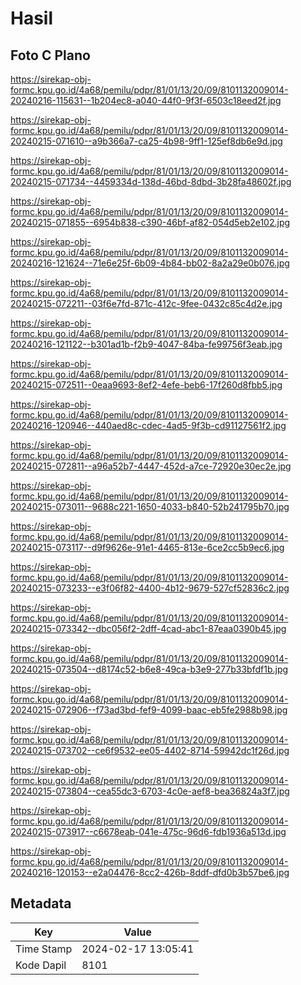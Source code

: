 # Hasil

## Foto C Plano

https://sirekap-obj-formc.kpu.go.id/4a68/pemilu/pdpr/81/01/13/20/09/8101132009014-20240216-115631--1b204ec8-a040-44f0-9f3f-6503c18eed2f.jpg

https://sirekap-obj-formc.kpu.go.id/4a68/pemilu/pdpr/81/01/13/20/09/8101132009014-20240215-071610--a9b366a7-ca25-4b98-9ff1-125ef8db6e9d.jpg

https://sirekap-obj-formc.kpu.go.id/4a68/pemilu/pdpr/81/01/13/20/09/8101132009014-20240215-071734--4459334d-138d-46bd-8dbd-3b28fa48602f.jpg

https://sirekap-obj-formc.kpu.go.id/4a68/pemilu/pdpr/81/01/13/20/09/8101132009014-20240215-071855--6954b838-c390-46bf-af82-054d5eb2e102.jpg

https://sirekap-obj-formc.kpu.go.id/4a68/pemilu/pdpr/81/01/13/20/09/8101132009014-20240216-121624--71e6e25f-6b09-4b84-bb02-8a2a29e0b076.jpg

https://sirekap-obj-formc.kpu.go.id/4a68/pemilu/pdpr/81/01/13/20/09/8101132009014-20240215-072211--03f6e7fd-871c-412c-9fee-0432c85c4d2e.jpg

https://sirekap-obj-formc.kpu.go.id/4a68/pemilu/pdpr/81/01/13/20/09/8101132009014-20240216-121122--b301ad1b-f2b9-4047-84ba-fe99756f3eab.jpg

https://sirekap-obj-formc.kpu.go.id/4a68/pemilu/pdpr/81/01/13/20/09/8101132009014-20240215-072511--0eaa9693-8ef2-4efe-beb6-17f260d8fbb5.jpg

https://sirekap-obj-formc.kpu.go.id/4a68/pemilu/pdpr/81/01/13/20/09/8101132009014-20240216-120946--440aed8c-cdec-4ad5-9f3b-cd91127561f2.jpg

https://sirekap-obj-formc.kpu.go.id/4a68/pemilu/pdpr/81/01/13/20/09/8101132009014-20240215-072811--a96a52b7-4447-452d-a7ce-72920e30ec2e.jpg

https://sirekap-obj-formc.kpu.go.id/4a68/pemilu/pdpr/81/01/13/20/09/8101132009014-20240215-073011--9688c221-1650-4033-b840-52b241795b70.jpg

https://sirekap-obj-formc.kpu.go.id/4a68/pemilu/pdpr/81/01/13/20/09/8101132009014-20240215-073117--d9f9626e-91e1-4465-813e-6ce2cc5b9ec6.jpg

https://sirekap-obj-formc.kpu.go.id/4a68/pemilu/pdpr/81/01/13/20/09/8101132009014-20240215-073233--e3f06f82-4400-4b12-9679-527cf52836c2.jpg

https://sirekap-obj-formc.kpu.go.id/4a68/pemilu/pdpr/81/01/13/20/09/8101132009014-20240215-073342--dbc056f2-2dff-4cad-abc1-87eaa0390b45.jpg

https://sirekap-obj-formc.kpu.go.id/4a68/pemilu/pdpr/81/01/13/20/09/8101132009014-20240215-073504--d8174c52-b6e8-49ca-b3e9-277b33bfdf1b.jpg

https://sirekap-obj-formc.kpu.go.id/4a68/pemilu/pdpr/81/01/13/20/09/8101132009014-20240215-072906--f73ad3bd-fef9-4099-baac-eb5fe2988b98.jpg

https://sirekap-obj-formc.kpu.go.id/4a68/pemilu/pdpr/81/01/13/20/09/8101132009014-20240215-073702--ce6f9532-ee05-4402-8714-59942dc1f26d.jpg

https://sirekap-obj-formc.kpu.go.id/4a68/pemilu/pdpr/81/01/13/20/09/8101132009014-20240215-073804--cea55dc3-6703-4c0e-aef8-bea36824a3f7.jpg

https://sirekap-obj-formc.kpu.go.id/4a68/pemilu/pdpr/81/01/13/20/09/8101132009014-20240215-073917--c6678eab-041e-475c-96d6-fdb1936a513d.jpg

https://sirekap-obj-formc.kpu.go.id/4a68/pemilu/pdpr/81/01/13/20/09/8101132009014-20240216-120153--e2a04476-8cc2-426b-8ddf-dfd0b3b57be6.jpg


## Metadata

| Key        | Value               |
| ---------- | ------------------- |
| Time Stamp | 2024-02-17 13:05:41 |
| Kode Dapil | 8101                |



